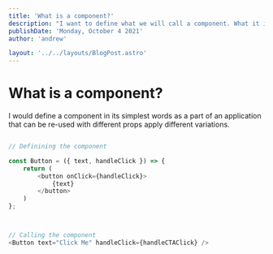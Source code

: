 ```yaml
---
title: 'What is a component?'
description: "I want to define what we will call a component. What it is and most importantly what it is not"
publishDate: 'Monday, October 4 2021'
author: 'andrew'

layout: '../../layouts/BlogPost.astro'
---
```


# What is a component?

I would define a component in its simplest words as a part of an application that can be re-used with different props apply different variations.


```javascript

// Definining the component

const Button = ({ text, handleClick }) => {
	return (
		<button onClick={handleClick}>
			{text}
		</button>
	)
};



// Calling the component
<Button text="Click Me" handleClick={handleCTAClick} />

```


